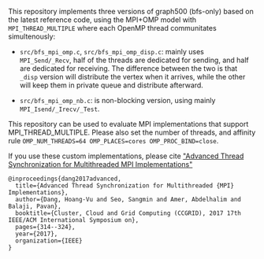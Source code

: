 This repository implements three versions of graph500 (bfs-only) based on the
latest reference code, using the MPI+OMP model with `MPI_THREAD_MULTIPLE` where
each OpenMP thread communitates simultenously:

- `src/bfs_mpi_omp.c`, `src/bfs_mpi_omp_disp.c`: mainly uses `MPI_Send/_Recv`,
  half of the threads are dedicated for sending, and half are dedicated for
  receiving. The difference between the two is that `_disp` version will
  distribute the vertex when it arrives, while the other will keep them in
  private queue and distribute afterward.

- `src/bfs_mpi_omp_nb.c`: is non-blocking version, using mainly `MPI_Isend/_Irecv/_Test`.

This repository can be used to evaluate MPI implementations that support
MPI_THREAD_MULTIPLE. Please also set the number of threads, and affinity rule
`OMP_NUM_THREADS=64 OMP_PLACES=cores OMP_PROC_BIND=close`.

If you use these custom implementations, please cite
["Advanced Thread Synchronization for Multithreaded MPI Implementations"](https://ieeexplore.ieee.org/abstract/document/7973717/)

```
@inproceedings{dang2017advanced,
  title={Advanced Thread Synchronization for Multithreaded {MPI} Implementations},
  author={Dang, Hoang-Vu and Seo, Sangmin and Amer, Abdelhalim and Balaji, Pavan},
  booktitle={Cluster, Cloud and Grid Computing (CCGRID), 2017 17th IEEE/ACM International Symposium on},
  pages={314--324},
  year={2017},
  organization={IEEE}
}
```
